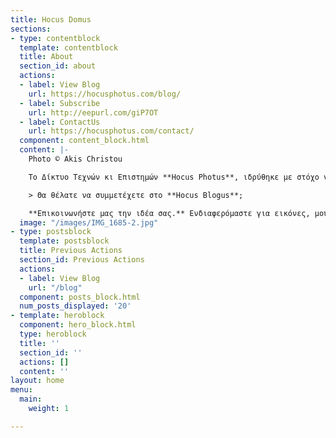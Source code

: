 ```yaml
---
title: Hocus Domus
sections:
- type: contentblock
  template: contentblock
  title: About
  section_id: about
  actions:
  - label: View Blog
    url: https://hocusphotus.com/blog/
  - label: Subscribe
    url: http://eepurl.com/giP7OT
  - label: ContactUs
    url: https://hocusphotus.com/contact/
  component: content_block.html
  content: |-
    Photo © Akis Christou

    Το Δίκτυο Τεχνών κι Επιστημών **Hocus Photus**, ιδρύθηκε με στόχο να συνδέσει και να ενώσει όλους όσους ενδιαφέρονται για μια βαθύτερη προσέγγιση της Τέχνης και για την εξέλιξή της. Για το λόγο αυτό, αποφασίσαμε να ξεκινήσουμε αυτό το **blog**, δημιουργώντας έτσι, δειλά, μια εστία, με την ελπίδα της ανεύρεσης και συνεύρεσης φίλων που διψούν γι’ αναζήτηση και δράση. Για γνώση και για μοίρασμα.

    > Θα θέλατε να συμμετέχετε στο **Hocus Blogus**;

    **Επικοινωνήστε μας την ιδέα σας.** Ενδιαφερόμαστε για εικόνες, μουσική και κείμενα που μπορεί να αφορούν σε διαφορετικούς τομείς της Τέχνης, αλλά και της Επιστήμης, όταν σχετίζεται με την Τέχνη.
  image: "/images/IMG_1685-2.jpg"
- type: postsblock
  template: postsblock
  title: Previous Actions
  section_id: Previous Actions
  actions:
  - label: View Blog
    url: "/blog"
  component: posts_block.html
  num_posts_displayed: '20'
- template: heroblock
  component: hero_block.html
  type: heroblock
  title: ''
  section_id: ''
  actions: []
  content: ''
layout: home
menu:
  main:
    weight: 1

---
```

